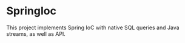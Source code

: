 # SpringIoc
This project implements Spring IoC with native SQL queries and Java streams, as well as API.
